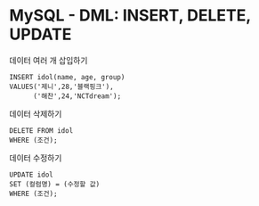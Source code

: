 # MySQL - DML: INSERT, DELETE, UPDATE
데이터 여러 개 삽입하기
```
INSERT idol(name, age, group)
VALUES('제니',28,'블랙핑크'),
      ('해찬',24,'NCTdream');
```
데이터 삭제하기
```
DELETE FROM idol
WHERE (조건);
```
데이터 수정하기
```
UPDATE idol 
SET (컬럼명) = (수정할 값)
WHERE (조건);
```
